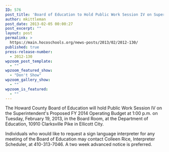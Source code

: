 ```yaml
---
ID: 576
post_title: 'Board of Education to Hold Public Work Session IV on Superintendent&#8217;s Proposed FY 2014 Operating Budget'
author: mkittleman
post_date: 2013-02-05 00:00:27
post_excerpt: ""
layout: post
permalink: >
  https://main.hocoschools.org/news-posts/2013/02/2012-130/
published: true
press-release-number:
  - 2012-130
wpzoom_post_template:
  - ""
wpzoom_featured_show:
  - "Don't Show"
wpzoom_gallery_show:
  - ""
wpzoom_is_featured:
  - ""
---
```

The Howard County Board of Education will hold Public Work Session IV on the Superintendent's Proposed FY 2014 Operating Budget at 1:00 p.m. on Tuesday, February 19, 2013, in the Board Room, at the Department of Education, 10910 Clarksville Pike in Ellicott City.

Individuals who would like to request a sign language interpreter for any meeting of the Board of Education may contact Colleen Rice, Interpreter Scheduler, at 410-313-7046. A two week advanced notice is preferred.